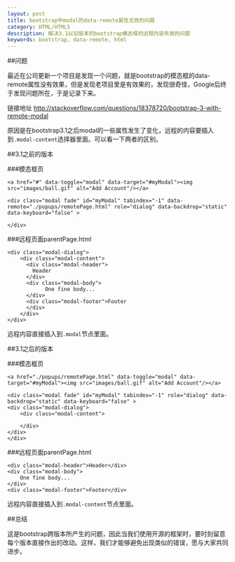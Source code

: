 ```yaml
---
layout: post
title: bootstrap中modal的data-remote属性无效的问题
category: HTML/HTML5
description: 解决3.1以后版本的bootstrap模态框的远程内容失效的问题
keywords: bootstrap, data-remote, html
---
```


##问题

最近在公司更新一个项目是发现一个问题，就是bootstrap的模态框的data-remote属性没有效果，但是发现老项目里是有效果的，发现很奇怪，Google后终于发现问题所在，于是记录下来。

链接地址 <http://stackoverflow.com/questions/18378720/bootstrap-3-with-remote-modal>

原因是在bootstrap3.1之后modal的一些属性发生了变化，远程的内容要插入到`.modal-content`选择器里面。可以看一下两者的区别。

##3.1之前的版本

###模态框页	

	<a href="#" data-toggle="modal" data-target="#myModal"><img src="images/ball.gif" alt="Add Account"/></a>
	
	<div class="modal fade" id="myModal" tabindex="-1" data-remote="./popups/remotePage.html" role="dialog" data-backdrop="static" data-keyboard="false" >
		
	</div>

###远程页面parentPage.html

	<div class="modal-dialog">
	    <div class="modal-content">
	      <div class="modal-header">
	        Header
	      </div>
	      <div class="modal-body">
	            One fine body...
	      </div>
	      <div class="modal-footer">Footer
	      </div>
	    </div>
	</div>

远程内容直接插入到`.modal`节点里面。

##3.1之后的版本

###模态框页	

	<a href="./popups/remotePage.html" data-toggle="modal" data-target="#myModal"><img src="images/ball.gif" alt="Add Account"/></a>

	<div class="modal fade" id="myModal" tabindex="-1" role="dialog" data-backdrop="static" data-keyboard="false" >
	<div class="modal-dialog">
	    <div class="modal-content">
			
	    </div>
	</div>
	</div>

###远程页面parentPage.html

	<div class="modal-header">Header</div>
	<div class="modal-body">
	    One fine body...
	</div>
	<div class="modal-footer">Footer</div>

远程内容直接插入到`.modal-content`节点里面。

##总结

这是bootstrap跨版本所产生的问题，因此当我们使用开源的框架时，要时刻留意每个版本直接作出的改动。这样，我们才能够避免出现类似的错误，愿与大家共同进步。

